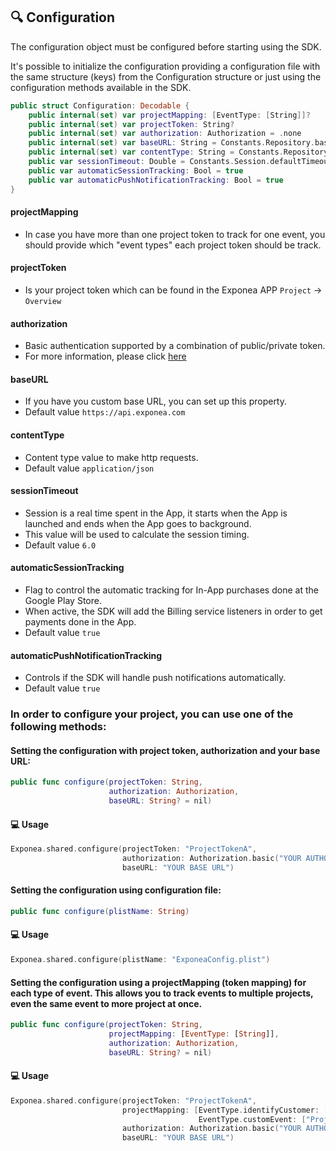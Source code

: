 ## 🔍 Configuration

The configuration object must be configured before starting using the SDK.

It's possible to initialize the configuration providing a configuration file with the same structure (keys) from the Configuration structure or just using the configuration methods available in the SDK.

```swift
public struct Configuration: Decodable {
    public internal(set) var projectMapping: [EventType: [String]]?
    public internal(set) var projectToken: String?
    public internal(set) var authorization: Authorization = .none
    public internal(set) var baseURL: String = Constants.Repository.baseURL
    public internal(set) var contentType: String = Constants.Repository.contentType
    public var sessionTimeout: Double = Constants.Session.defaultTimeout
    public var automaticSessionTracking: Bool = true
    public var automaticPushNotificationTracking: Bool = true
}
```


#### projectMapping

* In case you have more than one project token to track for one event, you should provide which "event types" each project token should be track.

#### projectToken

* Is your project token which can be found in the Exponea APP ```Project``` -> ```Overview```

#### authorization

* Basic authentication supported by a combination of public/private token. 
* For more information, please click [here](https://developers.exponea.com/v2/reference#basic-authentication)

#### baseURL

* If you have you custom base URL, you can set up this property.
* Default value `https://api.exponea.com`

#### contentType

* Content type value to make http requests. 
* Default value `application/json`

#### sessionTimeout

* Session is a real time spent in the App, it starts when the App is launched and ends when the App goes to background. 
* This value will be used to calculate the session timing.
* Default value `6.0`

#### automaticSessionTracking
 
* Flag to control the automatic tracking for In-App purchases done at the Google Play Store. 
* When active, the SDK will add the Billing service listeners in order to get payments done in the App.
* Default value `true`

#### automaticPushNotificationTracking

* Controls if the SDK will handle push notifications automatically.
* Default value `true`


### In order to configure your project, you can use one of the following methods:

#### Setting the configuration with project token, authorization and your base URL:

```swift
public func configure(projectToken: String, 
                      authorization: Authorization, 
                      baseURL: String? = nil)
```

#### 💻 Usage

```swift
Exponea.shared.configure(projectToken: "ProjectTokenA",
                         authorization: Authorization.basic("YOUR AUTHORIZATION HASH"),
                         baseURL: "YOUR BASE URL")
```

#### Setting the configuration using configuration file:

```swift
public func configure(plistName: String)
```

#### 💻 Usage

```swift
Exponea.shared.configure(plistName: "ExponeaConfig.plist")
```

#### Setting the configuration using a projectMapping (token mapping) for each type of event. This allows you to track events to multiple projects, even the same event to more project at once.

```swift
public func configure(projectToken: String,
                      projectMapping: [EventType: [String]],
                      authorization: Authorization,
                      baseURL: String? = nil)
```

#### 💻 Usage

```swift
Exponea.shared.configure(projectToken: "ProjectTokenA",
                         projectMapping: [EventType.identifyCustomer: ["ProjectTokenA", "ProjectTokenB"],
                                          EventType.customEvent: ["ProjectTokenD"]],
                         authorization: Authorization.basic("YOUR AUTHORIZATION HASH"),
                         baseURL: "YOUR BASE URL")
```
